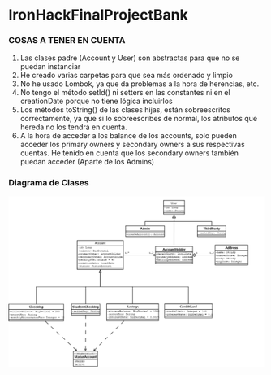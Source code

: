 # IronHackFinalProjectBank

### COSAS A TENER EN CUENTA

1. Las clases padre (Account y User) son abstractas para que no se puedan instanciar
2. He creado varias carpetas para que sea más ordenado y limpio
3. No he usado Lombok, ya que da problemas a la hora de herencias, etc.
4. No tengo el método setId() ni setters en las constantes ni en el creationDate porque no tiene lógica incluirlos
5. Los métodos toString() de las clases hijas, están sobreescritos correctamente, ya que si lo sobreescribes de normal, los atributos que hereda no los tendrá en cuenta.
6. A la hora de acceder a los balance de los accounts, solo pueden acceder los primary owners y secondary owners a sus respectivas cuentas. He tenido en cuenta que los secondary owners también puedan acceder (Aparte de los Admins)

### Diagrama de Clases
![](DiagramaDeClasesBanco.png)
